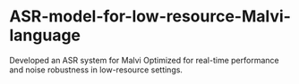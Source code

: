 # ASR-model-for-low-resource-Malvi-language
Developed an ASR system for Malvi Optimized for real-time performance and noise robustness in low-resource settings.
